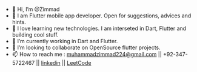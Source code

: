 - 👋 Hi, I’m @Zimmad
- :eagle: I am Flutter mobile app developer. Open for suggestions, advices and hints. 
- 👀 I love learning new technologies. I am interseted in Dart, Flutter and building cool stuff.
- 🌱 I’m currently working in Dart and Flutter. 
- 💞️ I’m looking to collaborate on OpenSource flutter projects.
- 📫 How to reach me  : muhammadzimmad224@gmail.com || +92-347-5722467 || [linkedin](https://www.linkedin.com/in/muhammad-zimmad-87286b215) || [LeetCode](https://leetcode.com/mzimmad/)

<!---
Zimmad/Zimmad is a ✨ special ✨ repository because its `README.md` (this file) appears on your GitHub profile.
You can click the Preview link to take a look at your changes.
--->
